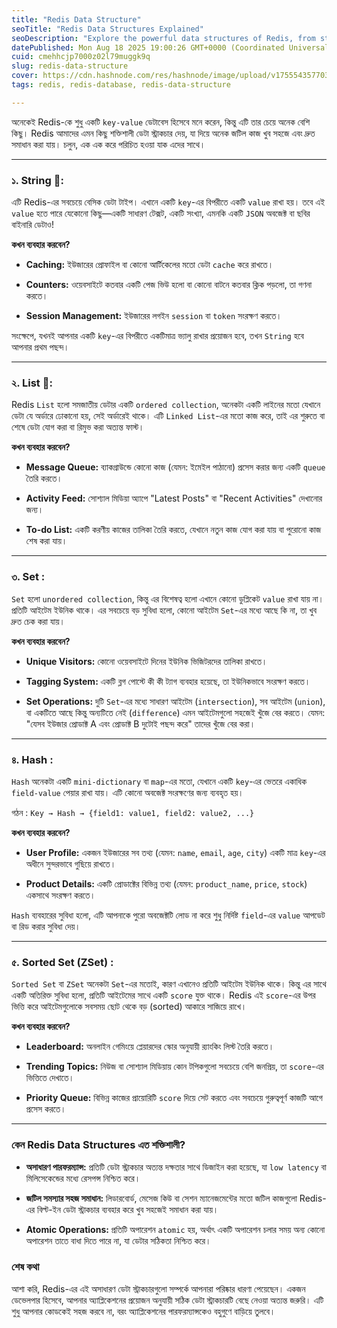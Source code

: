 ```yaml
---
title: "Redis Data Structure"
seoTitle: "Redis Data Structures Explained"
seoDescription: "Explore the powerful data structures of Redis, from strings to sorted sets, and learn how they simplify complex tasks for top-notch performance"
datePublished: Mon Aug 18 2025 19:00:26 GMT+0000 (Coordinated Universal Time)
cuid: cmehhcjp7000z02l79muggk9q
slug: redis-data-structure
cover: https://cdn.hashnode.com/res/hashnode/image/upload/v1755543577036/eb4d56ed-2a1b-4b2f-97be-8dd97b217b50.png
tags: redis, redis-database, redis-data-structure

---
```


অনেকেই Redis-কে শুধু একটি `key-value` ডেটাবেস হিসেবে মনে করেন, কিন্তু এটি তার চেয়ে অনেক বেশি কিছু। Redis আমাদের এমন কিছু শক্তিশালী ডেটা স্ট্রাকচার দেয়, যা দিয়ে অনেক জটিল কাজ খুব সহজে এবং দ্রুত সমাধান করা যায়। চলুন, এক এক করে পরিচিত হওয়া যাক এদের সাথে।

---

### ১. String 🧵:

এটি Redis-এর সবচেয়ে বেসিক ডেটা টাইপ। এখানে একটি `key`\-এর বিপরীতে একটি `value` রাখা হয়। তবে এই `value` হতে পারে যেকোনো কিছু—একটি সাধারণ টেক্সট, একটি সংখ্যা, এমনকি একটি `JSON` অবজেক্ট বা ছবির বাইনারি ডেটাও!

**কখন ব্যবহার করবেন?**

* **Caching:** ইউজারের প্রোফাইল বা কোনো আর্টিকেলের মতো ডেটা `cache` করে রাখতে।
    
* **Counters:** ওয়েবসাইটে কতবার একটি পেজ ভিউ হলো বা কোনো বাটনে কতবার ক্লিক পড়লো, তা গণনা করতে।
    
* **Session Management:** ইউজারের লগইন `session` বা `token` সংরক্ষণ করতে।
    

সংক্ষেপে, যখনই আপনার একটি `key`\-এর বিপরীতে একটিমাত্র ভ্যালু রাখার প্রয়োজন হবে, তখন `String` হবে আপনার প্রথম পছন্দ।

---

### ২. List 📜:

Redis `List` হলো সমজাতীয় ডেটার একটি `ordered collection`, অনেকটা একটি লাইনের মতো যেখানে ডেটা যে অর্ডারে ঢোকানো হয়, সেই অর্ডারেই থাকে। এটি `Linked List`\-এর মতো কাজ করে, তাই এর শুরুতে বা শেষে ডেটা যোগ করা বা রিমুভ করা অত্যন্ত ফাস্ট।

**কখন ব্যবহার করবেন?**

* **Message Queue:** ব্যাকগ্রাউন্ডে কোনো কাজ (যেমন: ইমেইল পাঠানো) প্রসেস করার জন্য একটি `queue` তৈরি করতে।
    
* **Activity Feed:** সোশ্যাল মিডিয়া অ্যাপে "Latest Posts" বা "Recent Activities" দেখানোর জন্য।
    
* **To-do List:** একটি করণীয় কাজের তালিকা তৈরি করতে, যেখানে নতুন কাজ যোগ করা যায় বা পুরোনো কাজ শেষ করা যায়।
    

---

### ৩. Set :

`Set` হলো `unordered collection`, কিন্তু এর বিশেষত্ব হলো এখানে কোনো ডুপ্লিকেট `value` রাখা যায় না। প্রতিটি আইটেম ইউনিক থাকে। এর সবচেয়ে বড় সুবিধা হলো, কোনো আইটেম `Set`\-এর মধ্যে আছে কি না, তা খুব দ্রুত চেক করা যায়।

**কখন ব্যবহার করবেন?**

* **Unique Visitors:** কোনো ওয়েবসাইটে দিনের ইউনিক ভিজিটরদের তালিকা রাখতে।
    
* **Tagging System:** একটি ব্লগ পোস্টে কী কী ট্যাগ ব্যবহার হয়েছে, তা ইউনিকভাবে সংরক্ষণ করতে।
    
* **Set Operations:** দুটি `Set`\-এর মধ্যে সাধারণ আইটেম (`intersection`), সব আইটেম (`union`), বা একটিতে আছে কিন্তু অন্যটিতে নেই (`difference`) এমন আইটেমগুলো সহজেই খুঁজে বের করতে। যেমন: "যেসব ইউজার প্রোডাক্ট A এবং প্রোডাক্ট B দুটোই পছন্দ করে" তাদের খুঁজে বের করা।
    

---

### ৪. Hash :

`Hash` অনেকটা একটি `mini-dictionary` বা `map`\-এর মতো, যেখানে একটি `key`\-এর ভেতরে একাধিক `field-value` পেয়ার রাখা যায়। এটি কোনো অবজেক্ট সংরক্ষণের জন্য ব্যবহৃত হয়।

গঠন : `Key → Hash → {field1: value1, field2: value2, ...}`

**কখন ব্যবহার করবেন?**

* **User Profile:** একজন ইউজারের সব তথ্য (যেমন: `name`, `email`, `age`, `city`) একটি মাত্র `key`\-এর অধীনে সুন্দরভাবে গুছিয়ে রাখতে।
    
* **Product Details:** একটি প্রোডাক্টের বিভিন্ন তথ্য (যেমন: `product_name`, `price`, `stock`) একসাথে সংরক্ষণ করতে।
    

`Hash` ব্যবহারের সুবিধা হলো, এটি আপনাকে পুরো অবজেক্টটি লোড না করে শুধু নির্দিষ্ট `field`\-এর `value` আপডেট বা রিড করার সুবিধা দেয়।

---

### ৫. Sorted Set (ZSet) :

`Sorted Set` বা `ZSet` অনেকটা `Set`\-এর মতোই, কারণ এখানেও প্রতিটি আইটেম ইউনিক থাকে। কিন্তু এর সাথে একটি অতিরিক্ত সুবিধা হলো, প্রতিটি আইটেমের সাথে একটি `score` যুক্ত থাকে। Redis এই `score`\-এর উপর ভিত্তি করে আইটেমগুলোকে সবসময় ছোট থেকে বড় (sorted) আকারে সাজিয়ে রাখে।

**কখন ব্যবহার করবেন?**

* **Leaderboard:** অনলাইন গেমিংয়ে প্লেয়ারদের স্কোর অনুযায়ী র‍্যাংকিং লিস্ট তৈরি করতে।
    
* **Trending Topics:** নিউজ বা সোশ্যাল মিডিয়ায় কোন টপিকগুলো সবচেয়ে বেশি জনপ্রিয়, তা `score`\-এর ভিত্তিতে দেখাতে।
    
* **Priority Queue:** বিভিন্ন কাজের প্রায়োরিটি `score` দিয়ে সেট করতে এবং সবচেয়ে গুরুত্বপূর্ণ কাজটি আগে প্রসেস করতে।
    

---

### কেন Redis Data Structures এত শক্তিশালী?

* **অসাধারণ পারফরম্যান্স:** প্রতিটি ডেটা স্ট্রাকচার অত্যন্ত দক্ষতার সাথে ডিজাইন করা হয়েছে, যা `low latency` বা মিলিসেকেন্ডের মধ্যে রেসপন্স নিশ্চিত করে।
    
* **জটিল সমস্যার সহজ সমাধান:** লিডারবোর্ড, মেসেজ কিউ বা সেশন ম্যানেজমেন্টের মতো জটিল কাজগুলো Redis-এর বিল্ট-ইন ডেটা স্ট্রাকচার ব্যবহার করে খুব সহজেই সমাধান করা যায়।
    
* **Atomic Operations:** প্রতিটি অপারেশন `atomic` হয়, অর্থাৎ একটি অপারেশন চলার সময় অন্য কোনো অপারেশন তাতে বাধা দিতে পারে না, যা ডেটার সঠিকতা নিশ্চিত করে।
    

### শেষ কথা

আশা করি, Redis-এর এই অসাধারণ ডেটা স্ট্রাকচারগুলো সম্পর্কে আপনারা পরিষ্কার ধারণা পেয়েছেন। একজন ডেভেলপার হিসেবে, আপনার অ্যাপ্লিকেশনের প্রয়োজন অনুযায়ী সঠিক ডেটা স্ট্রাকচারটি বেছে নেওয়া অত্যন্ত জরুরি। এটি শুধু আপনার কোডকেই সহজ করবে না, বরং অ্যাপ্লিকেশনের পারফরম্যান্সকেও বহুগুণে বাড়িয়ে তুলবে।